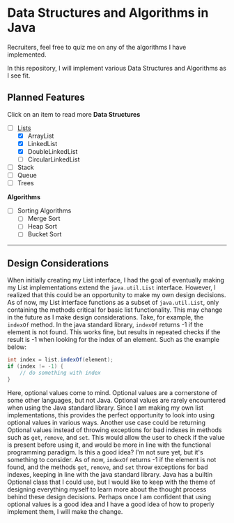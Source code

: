 # Data Structures and Algorithms in Java

Recruiters, feel free to quiz me on any of the algorithms I have implemented.

In this repository, I will implement various Data Structures and Algorithms as I see fit.
## Planned Features
Click on an item to read more
**Data Structures**
- [ ] [Lists](./docs/Lists.md)
  - [x] ArrayList
  - [X] LinkedList
  - [X] DoubleLinkedList
  - [ ] CircularLinkedList
- [ ] Stack
- [ ] Queue
- [ ] Trees

**Algorithms**
- [ ] Sorting Algorithms
  - [ ] Merge Sort
  - [ ] Heap Sort
  - [ ] Bucket Sort

---

## Design Considerations

When initially creating my List interface, I had the goal of eventually making my List implementations extend the `java.util.List` interface.
However, I realized that this could be an opportunity to make my own design decisions.
As of now, my List interface functions as a subset of `java.util.List`, only containing the methods critical for basic list functionality.
This may change in the future as I make design considerations.
Take, for example, the `indexOf` method.
In the java standard library, `indexOf` returns -1 if the element is not found.
This works fine, but results in repeated checks if the result is -1 when looking for the index of an element. Such as the example below:
```java
int index = list.indexOf(element);
if (index != -1) {
    // do something with index
}
```
Here, optional values come to mind. Optional values are a cornerstone of some other languages, but not Java.
Optional values are rarely encountered when using the Java standard library.
Since I am making my own list implementations, this provides the perfect opportunity to look into using optional values in various ways.
Another use case could be returning Optional values instead of throwing exceptions for bad indexes in methods such as `get`, `remove`, and `set`.
This would allow the user to check if the value is present before using it, and would be more in line with the functional programming paradigm.
Is this a good idea? I'm not sure yet, but it's something to consider.
As of now, `indexOf` returns -1 if the element is not found, and the methods `get`, `remove`, and `set` throw exceptions for bad indexes, keeping in line with the java standard library.
Java has a builtin Optional class that I could use, but I would like to keep with the theme of designing everything myself to learn more about the thought process behind these design decisions.
Perhaps once I am confident that using optional values is a good idea and I have a good idea of how to properly implement them, I will make the change.
